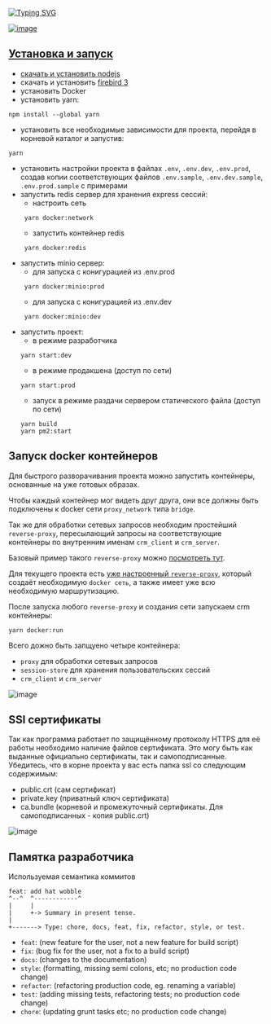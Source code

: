 <a href="https://git.io/typing-svg"><img src="https://readme-typing-svg.demolab.com?font=Fira+Code&weight=800&size=32&pause=1000&color=C9D1D9&random=false&width=600&lines=Gedemin+CRM;Построено+на+знаменитой+платформе;Версия+1.0.0" alt="Typing SVG" />

![image](https://github.com/gsbelarus/gdmn-nxt/assets/11502258/552f3ae1-2ac2-4615-9c10-7c9766d6c58e)

## Установка и запуск
 - скачать и устанoвить [nodejs](https://nodejs.org/en/download/)
 - скачать и установить [firebird 3](https://firebirdsql.org/en/firebird-3-0/)
 - установить Docker
 - установить yarn:
 ```
 npm install --global yarn
 ```
 - установить все необходимые зависимости для проекта, перейдя в корневой каталог и запустив:
 ```
 yarn
 ```
 - установить настройки проекта в файлах `.env`, `.env.dev`, `.env.prod`, создав копии соответствующих файлов `.env.sample`, `.env.dev.sample`, `.env.prod.sample` с примерами
 - запустить redis сервер для хранения express сессий:
    * настроить сеть
     ```
      yarn docker:network
     ```
    * запустить контейнер redis
     ```
      yarn docker:redis
     ```
 - запустить minio сервер:
    * для запуска с конигурацией из .env.prod
    ```
     yarn docker:minio:prod
    ```
    * для запуска с конигурацией из .env.dev
    ```
     yarn docker:minio:dev
    ```
 - запустить проект:
    * в режиме разработчика
     ```
     yarn start:dev
     ```
    * в режиме продакшена (доступ по сети)
     ```
     yarn start:prod
     ```
    * запуск в режиме раздачи сервером статического файла (доступ по сети)
     ```
     yarn build
     yarn pm2:start
     ```

## Запуск docker контейнеров
Для быстрого разворачивания проекта можно запустить контейнеры, основанные на уже готовых образах.

Чтобы каждый контейнер мог видеть друг друга, они все должны быть подключены к docker сети `proxy_network` типа `bridge`.

Так же для обработки сетевых запросов необходим простейший `reverse-proxy`, пересылающий запросы на соответствующие контейнеры по внутренним именам `crm_client` и `crm_server`.

Базовый пример такого `reverse-proxy` можно [посмотреть тут](https://github.com/hirurg-lybitel/proxy-router).

Для текущего проекта есть [уже настроенный `reverse-proxy`](https://github.com/hirurg-lybitel/gdmn-proxy-server), который создаёт необходимую `docker сеть`, а также имеет уже всю необходимую маршрутизацию.

После запуска любого `reverse-proxy` и создания сети запускаем crm контейнеры:
```
yarn docker:run
```

Всего дожно быть запщуено четыре контейнера:
- `proxy` для обработки сетевых запросов
- `session-store` для хранения пользовательских сессий
- `crm_client` и `crm_server`

![image](https://github.com/user-attachments/assets/482b733b-adf7-4027-ba23-94d4cde6354f)


## SSl сертификаты
Так как программа работает по защищённому протоколу HTTPS для её работы необходимо наличие файлов сертификата.
Это могу быть как выданные официально сертификаты, так и самоподписанные.
Убедитесь, что в корне проекта у вас есть папка ssl со следующим содержимым:
- public.crt (сам сертификат)
- private.key (приватный ключ сертификата)
- ca.bundle (корневой и промежуточный сертификаты. Для самоподписанных - копия public.crt)

![image](https://github.com/gsbelarus/gdmn-nxt/assets/11502258/8775e08e-c443-483b-913a-e6ad88194b6d)


## Памятка разработчика
Используемая семантика коммитов
```
feat: add hat wobble
^--^  ^------------^
|     |
|     +-> Summary in present tense.
|
+-------> Type: chore, docs, feat, fix, refactor, style, or test.
```
- `feat`: (new feature for the user, not a new feature for build script)
- `fix`: (bug fix for the user, not a fix to a build script)
- `docs`: (changes to the documentation)
- `style`: (formatting, missing semi colons, etc; no production code change)
- `refactor`: (refactoring production code, eg. renaming a variable)
- `test`: (adding missing tests, refactoring tests; no production code change)
- `chore`: (updating grunt tasks etc; no production code change)
